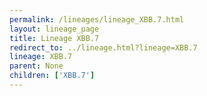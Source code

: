 ```yaml
---
permalink: /lineages/lineage_XBB.7.html
layout: lineage_page
title: Lineage XBB.7
redirect_to: ../lineage.html?lineage=XBB.7
lineage: XBB.7
parent: None
children: ['XBB.7']
---
```

